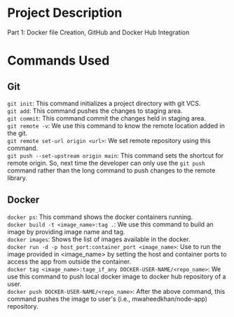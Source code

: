 # Project Description
Part 1: Docker file Creation, GitHub and Docker Hub Integration

# Commands Used

## Git
`git init`: This command initializes a project directory with git VCS.  
`git add`: This command pushes the changes to staging area.  
`git commit`: This command commit the changes held in staging area.   
`git remote -v`: We use this command to know the remote location added in the git.  
`git remote set-url origin <url>`: We set remote repository using this command.  
`git push --set-upstream origin main`: This command sets the shortcut for remote origin. So, next time the developer can only use the `git push` command rather than the long command to push changes to the remote library.  

## Docker
`docker ps`: This command shows the docker containers running.  
`docker build -t <image_name>:tag .`: We use this command to build an image by providing image name and tag.   
`docker images`: Shows the list of images available in the docker.  
`docker run -d -p host_port:container_port <image_name>`: Use to run the image provided in <image_name> by setting the host and container ports to access the app from outside the container.  
`docker tag <image_name>:tage_if_any DOCKER-USER-NAME/<repo_name>`: We use this command to push local docker image to docker hub repository of a user.  
`docker push DOCKER-USER-NAME/<repo_name>`: After the above command, this command pushes the image to user's (i.e., mwaheedkhan/node-app) repository.  